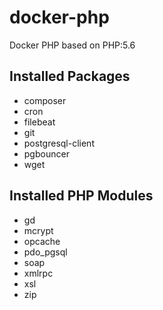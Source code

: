 # docker-php

Docker PHP based on PHP:5.6

## Installed Packages

* composer
* cron
* filebeat
* git
* postgresql-client
* pgbouncer
* wget

## Installed PHP Modules

* gd
* mcrypt
* opcache
* pdo_pgsql
* soap
* xmlrpc
* xsl
* zip

